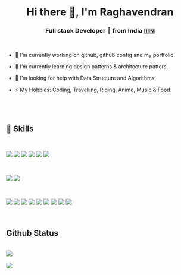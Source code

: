 <h1 align="center"> Hi there 👋, I'm Raghavendran</h1>
<center><h3 align="center"> Full stack Developer 🚀  from India 🇮🇳 </h3></center>

<br>
<!-- Want to know more about me? [] TODO update the github docs -->
<!-- <p><img align="right" src="./assets/github.gif" height="50%" width="50%"/></p> -->

- 🔭 I’m currently working on github, github config and my portfolio.

- 🌱 I’m currently learning design patterns & architecture patters.

- 🤔 I’m looking for help with Data Structure and Algorithms.

- ⚡ My Hobbies: Coding, Travelling, Riding, Anime, Music & Food.
<br>

<!-- Update the Blogs -->
<!-- ## 📝 Latest Blog Posts

**To be updated** -->

<br>

## 🚀 Skills

<br>

![](https://img.shields.io/badge/Code-Java-informational?style=flat&logo=Java&logoColor=white&color=4AB197)
![](https://img.shields.io/badge/Code-SpringBoot-informational?style=flat&logo=Spring&logoColor=white&color=4AB197)
![](https://img.shields.io/badge/Code-MySQL-informational?style=flat&logo=MySQL&logoColor=white&color=4AB197)
![](https://img.shields.io/badge/Code-Postgres-informational?style=flat&logo=Postgres&logoColor=white&color=4AB197)
![](https://img.shields.io/badge/Code-CloudFoundry-informational?style=flat&logo=CloudFoundry&logoColor=white&color=4AB197)
![](https://img.shields.io/badge/Code-Kubernetes-informational?style=flat&logo=Kubernetes&logoColor=white&color=4AB197)

<br>

![](https://img.shields.io/badge/Code-JavaScript-informational?style=flat&logo=JavaScript&logoColor=white&color=4AB197)
![](https://img.shields.io/badge/Style-CSS-informational?style=flat&logo=css3&logoColor=white&color=4AB197)

<br>

![](https://img.shields.io/badge/Tools-Docker-informational?style=flat&logo=docker&logoColor=white&color=4AB197)
![](https://img.shields.io/badge/Tools-NGINX-informational?style=flat&logo=nginx&logoColor=white&color=4AB197)
![](https://img.shields.io/badge/Tools-Jenkins-informational?style=flat&logo=jenkins&logoColor=white&color=4AB197)
![](https://img.shields.io/badge/Tools-SonarQube-informational?style=flat&logo=SonarQube&logoColor=white&color=4AB197)
![](https://img.shields.io/badge/Tools-Actions-informational?style=flat&logo=github-actions&logoColor=white&color=4AB197)
![](https://img.shields.io/badge/Tools-NPM-informational?style=flat&logo=npm&logoColor=white&color=4AB197)
![](https://img.shields.io/badge/Tools-Postman-informational?style=flat&logo=Postman&logoColor=white&color=4AB197)
![](https://img.shields.io/badge/Tools-GitHub-informational?style=flat&logo=GitHub&logoColor=white&color=4AB197)
![](https://img.shields.io/badge/Tools-Jira-informational?style=flat&logo=Jira-Software&logoColor=white&color=4AB197)

<br>
<!-- ## 📌 Pinned Repository

<br>
<a href="https://github.com/RRaghavendran/algorithms">
    <img src="https://github-readme-stats.vercel.app/api/pin?username=RRaghavendran&show_icons=true&theme=dark&repo=algorithms">
</a>
<br>

<br>
<a href="https://github.com/RRaghavendran/problem-solving">
    <img src="https://github-readme-stats.vercel.app/api/pin?username=RRaghavendran&show_icons=true&theme=dark&repo=problem-solving">
</a>
<br>

<br>
<a href="https://github.com/RRaghavendran/design-pattern">
    <img src="https://github-readme-stats.vercel.app/api/pin?username=RRaghavendran&show_icons=true&theme=dark&repo=design-pattern">
</a>
<br>

<br>
<a href="https://github.com/RRaghavendran/architecture"> 
    <img src="https://github-readme-stats.vercel.app/api/pin?username=RRaghavendran&show_icons=true&theme=dark&repo=architecture">
</a>
<br>  -->

## Github Status

<br>
<a href="https://github.com/RRaghavendran/design-pattern">
    <img src="https://github-readme-stats.vercel.app/api/top-langs?username=RRaghavendran&show_icons=true&theme=dark">
</a>
<br>

<br>
<a href="https://github.com/RRaghavendran/architecture"> 
    <img src="https://github-readme-stats.vercel.app/api/?username=RRaghavendran&show_icons=true&theme=dark">
</a>
<br>



